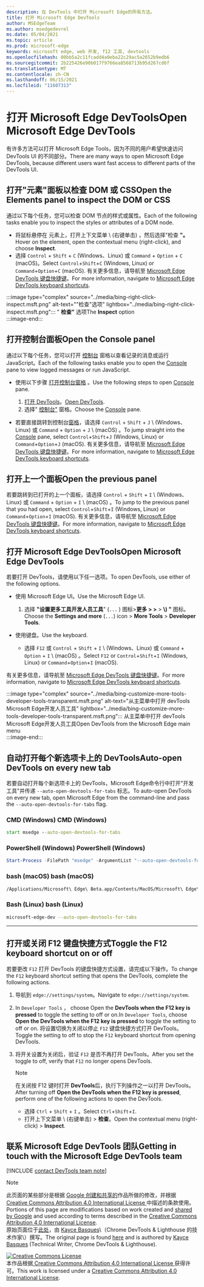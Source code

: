 ```yaml
---
description: 在 DevTools 中打开 Microsoft Edge的所有方法。
title: 打开 Microsoft Edge DevTools
author: MSEdgeTeam
ms.author: msedgedevrel
ms.date: 05/04/2021
ms.topic: article
ms.prod: microsoft-edge
keywords: microsoft edge, web 开发, f12 工具, devtools
ms.openlocfilehash: 00bb5a2c11fcadd4a0eba22c29ac5a2652b9edb6
ms.sourcegitcommit: 2b225426e90b017f9766ea8568713b95d267cd6f
ms.translationtype: MT
ms.contentlocale: zh-CN
ms.lasthandoff: 06/15/2021
ms.locfileid: "11607313"
---
```

<!-- Copyright Kayce Basques 

   Licensed under the Apache License, Version 2.0 (the "License");
   you may not use this file except in compliance with the License.
   You may obtain a copy of the License at

       https://www.apache.org/licenses/LICENSE-2.0

   Unless required by applicable law or agreed to in writing, software
   distributed under the License is distributed on an "AS IS" BASIS,
   WITHOUT WARRANTIES OR CONDITIONS OF ANY KIND, either express or implied.
   See the License for the specific language governing permissions and
   limitations under the License. -->
# <a name="open-microsoft-edge-devtools"></a><span data-ttu-id="b7b13-104">打开 Microsoft Edge DevTools</span><span class="sxs-lookup"><span data-stu-id="b7b13-104">Open Microsoft Edge DevTools</span></span>  

<span data-ttu-id="b7b13-105">有许多方法可以打开 Microsoft Edge Tools，因为不同的用户希望快速访问 DevTools UI 的不同部分。</span><span class="sxs-lookup"><span data-stu-id="b7b13-105">There are many ways to open Microsoft Edge DevTools, because different users want fast access to different parts of the DevTools UI.</span></span>  

## <a name="open-the-elements-panel-to-inspect-the-dom-or-css"></a><span data-ttu-id="b7b13-106">打开"元素"面板以检查 DOM 或 CSS</span><span class="sxs-lookup"><span data-stu-id="b7b13-106">Open the Elements panel to inspect the DOM or CSS</span></span>  

<span data-ttu-id="b7b13-107">通过以下每个任务，您可以检查 DOM 节点的样式或属性。</span><span class="sxs-lookup"><span data-stu-id="b7b13-107">Each of the following tasks enable you to inspect the styles or attributes of a DOM node.</span></span>

*   <span data-ttu-id="b7b13-108">将鼠标悬停在 元素上，打开上下文菜单 \ (右键单击\) ，然后选择"检查 **"。**</span><span class="sxs-lookup"><span data-stu-id="b7b13-108">Hover on the element, open the contextual menu \(right-click\), and choose **Inspect**.</span></span>  
*   <span data-ttu-id="b7b13-109">选择 `Control` + `Shift` + `C` \(Windows、Linux\) 或 `Command` + `Option` + `C` \(macOS\)。</span><span class="sxs-lookup"><span data-stu-id="b7b13-109">Select `Control`+`Shift`+`C` \(Windows, Linux\) or `Command`+`Option`+`C` \(macOS\).</span></span>  <span data-ttu-id="b7b13-110">有关更多信息，请导航至 [Microsoft Edge DevTools 键盘快捷键][DevtoolsShortcutsIndex]。</span><span class="sxs-lookup"><span data-stu-id="b7b13-110">For more information, navigate to [Microsoft Edge DevTools keyboard shortcuts][DevtoolsShortcutsIndex].</span></span>  

:::image type="complex" source="../media/bing-right-click-inspect.msft.png" alt-text=""检查"选项" lightbox="../media/bing-right-click-inspect.msft.png":::
   <span data-ttu-id="b7b13-112">" **检查"** 选项</span><span class="sxs-lookup"><span data-stu-id="b7b13-112">The **Inspect** option</span></span>  
:::image-end:::  

<!--Navigate to [Get Started With Viewing And Changing CSS][GetStartedCSS].  -->  

## <a name="open-the-console-panel"></a><span data-ttu-id="b7b13-113">打开控制台面板</span><span class="sxs-lookup"><span data-stu-id="b7b13-113">Open the Console panel</span></span>  

<span data-ttu-id="b7b13-114">通过以下每个任务，您可以打开 [控制台][DevtoolsConsoleIndex] 窗格以查看记录的消息或运行 JavaScript。</span><span class="sxs-lookup"><span data-stu-id="b7b13-114">Each of the following tasks enable you to open the [Console][DevtoolsConsoleIndex] pane to view logged messages or run JavaScript.</span></span>  

*   <span data-ttu-id="b7b13-115">使用以下步骤 [打开控制台窗格][DevtoolsConsoleIndex] 。</span><span class="sxs-lookup"><span data-stu-id="b7b13-115">Use the following steps to open [Console][DevtoolsConsoleIndex] pane.</span></span>  
    
    1.  <span data-ttu-id="b7b13-116">[打开 DevTools](#open-microsoft-edge-devtools)。</span><span class="sxs-lookup"><span data-stu-id="b7b13-116">[Open DevTools](#open-microsoft-edge-devtools).</span></span>  
    1.  <span data-ttu-id="b7b13-117">选择" [控制台"][DevtoolsConsoleIndex] 窗格。</span><span class="sxs-lookup"><span data-stu-id="b7b13-117">Choose the [Console][DevtoolsConsoleIndex] pane.</span></span>  

*   <span data-ttu-id="b7b13-118">若要直接跳转到控制台[窗格][DevtoolsConsoleIndex]，请选择 `Control` + `Shift` + `J` \ (Windows、Linux\) 或 `Command` + `Option` + `J` \ (macOS\) 。</span><span class="sxs-lookup"><span data-stu-id="b7b13-118">To jump straight into the [Console][DevtoolsConsoleIndex] pane, select `Control`+`Shift`+`J` \(Windows, Linux\) or `Command`+`Option`+`J` \(macOS\).</span></span>  <span data-ttu-id="b7b13-119">有关更多信息，请导航至 [Microsoft Edge DevTools 键盘快捷键][DevtoolsShortcutsIndex]。</span><span class="sxs-lookup"><span data-stu-id="b7b13-119">For more information, navigate to [Microsoft Edge DevTools keyboard shortcuts][DevtoolsShortcutsIndex].</span></span>  

<!--Navigate to [Get Started With The Console][ConsoleGetStarted].  -->

## <a name="open-the-previous-panel"></a><span data-ttu-id="b7b13-120">打开上一个面板</span><span class="sxs-lookup"><span data-stu-id="b7b13-120">Open the previous panel</span></span>  

<span data-ttu-id="b7b13-121">若要跳转到已打开的上一个面板，请选择 `Control` + `Shift` + `I` \ (Windows、Linux\) 或 `Command` + `Option` + `I` \ (macOS\) 。</span><span class="sxs-lookup"><span data-stu-id="b7b13-121">To jump to the previous panel that you had open, select `Control`+`Shift`+`I` \(Windows, Linux\) or `Command`+`Option`+`I` \(macOS\).</span></span>  <span data-ttu-id="b7b13-122">有关更多信息，请导航至 [Microsoft Edge DevTools 键盘快捷键][DevtoolsShortcutsIndex]。</span><span class="sxs-lookup"><span data-stu-id="b7b13-122">For more information, navigate to [Microsoft Edge DevTools keyboard shortcuts][DevtoolsShortcutsIndex].</span></span>  

## <a name="open-microsoft-edge-devtools"></a><span data-ttu-id="b7b13-123">打开 Microsoft Edge DevTools</span><span class="sxs-lookup"><span data-stu-id="b7b13-123">Open Microsoft Edge DevTools</span></span>  

<span data-ttu-id="b7b13-124">若要打开 DevTools，请使用以下任一选项。</span><span class="sxs-lookup"><span data-stu-id="b7b13-124">To open DevTools, use either of the following options.</span></span>  

*   <span data-ttu-id="b7b13-125">使用 Microsoft Edge UI。</span><span class="sxs-lookup"><span data-stu-id="b7b13-125">Use the Microsoft Edge UI.</span></span>  
    
    1.  <span data-ttu-id="b7b13-126">选择 **"设置更多工具开发人员工具**" (`...` \) 图标>**更多 \> \>**  >   **\\) "** 图标。</span><span class="sxs-lookup"><span data-stu-id="b7b13-126">Choose the **Settings and more** \(`...`\) icon >  **More Tools** >  **Developer Tools**.</span></span>  
    
*   <span data-ttu-id="b7b13-127">使用键盘。</span><span class="sxs-lookup"><span data-stu-id="b7b13-127">Use the keyboard.</span></span>  
    *   <span data-ttu-id="b7b13-128">选择 `F12` 或 `Control` + `Shift` + `I` \ (Windows、Linux\) 或 `Command` + `Option` + `I` \ (macOS\) 。</span><span class="sxs-lookup"><span data-stu-id="b7b13-128">Select `F12` or `Control`+`Shift`+`I` \(Windows, Linux\) or `Command`+`Option`+`I` \(macOS\).</span></span>  

<span data-ttu-id="b7b13-129">有关更多信息，请导航至 [Microsoft Edge DevTools 键盘快捷键][DevtoolsShortcutsIndex]。</span><span class="sxs-lookup"><span data-stu-id="b7b13-129">For more information, navigate to [Microsoft Edge DevTools keyboard shortcuts][DevtoolsShortcutsIndex].</span></span>  

:::image type="complex" source="../media/bing-customize-more-tools-developer-tools-transparent.msft.png" alt-text="从主菜单中打开 devTools Microsoft Edge开发人员工具" lightbox="../media/bing-customize-more-tools-developer-tools-transparent.msft.png":::
   <span data-ttu-id="b7b13-131">从主菜单中打开 devTools Microsoft Edge开发人员工具</span><span class="sxs-lookup"><span data-stu-id="b7b13-131">Open DevTools from the Microsoft Edge main menu</span></span>  
:::image-end:::  

## <a name="auto-open-devtools-on-every-new-tab"></a><span data-ttu-id="b7b13-132">自动打开每个新选项卡上的 DevTools</span><span class="sxs-lookup"><span data-stu-id="b7b13-132">Auto-open DevTools on every new tab</span></span>  

<span data-ttu-id="b7b13-133">若要自动打开每个新选项卡上的 DevTools，Microsoft Edge命令行中打开"开发工具"并传递 `--auto-open-devtools-for-tabs` 标志。</span><span class="sxs-lookup"><span data-stu-id="b7b13-133">To auto-open DevTools on every new tab, open Microsoft Edge from the command-line and pass the `--auto-open-devtools-for-tabs` flag.</span></span>  

### [<a name="cmd-windows"></a><span data-ttu-id="b7b13-134">CMD (Windows) </span><span class="sxs-lookup"><span data-stu-id="b7b13-134">CMD (Windows)</span></span>](#tab/cmd-Windows/)  

<a id="auto-open-devtools-command-line"></a>  

```cmd
start msedge --auto-open-devtools-for-tabs
```  

### [<a name="powershell-windows"></a><span data-ttu-id="b7b13-135">PowerShell (Windows) </span><span class="sxs-lookup"><span data-stu-id="b7b13-135">PowerShell (Windows)</span></span>](#tab/powershell-Windows/)  

<a id="auto-open-devtools-command-line"></a>  

```powershell
Start-Process -FilePath "msedge" -ArgumentList "--auto-open-devtools-for-tabs"
```  

### [<a name="bash-macos"></a><span data-ttu-id="b7b13-136">bash (macOS) </span><span class="sxs-lookup"><span data-stu-id="b7b13-136">bash (macOS)</span></span>](#tab/bash-macos/)  

<a id="auto-open-devtools-command-line"></a>  

```bash
/Applications/Microsoft\ Edge\ Beta.app/Contents/MacOS/Microsoft\ Edge\ Beta --auto-open-devtools-for-tabs
```  

### [<a name="bash-linux"></a><span data-ttu-id="b7b13-137">Bash (Linux) </span><span class="sxs-lookup"><span data-stu-id="b7b13-137">bash (Linux)</span></span>](#tab/bash-linux/)  

<a id="auto-open-devtools-command-line"></a>  

```bash
microsoft-edge-dev --auto-open-devtools-for-tabs
```  

* * *  

## <a name="toggle-the-f12-keyboard-shortcut-on-or-off"></a><span data-ttu-id="b7b13-138">打开或关闭 F12 键盘快捷方式</span><span class="sxs-lookup"><span data-stu-id="b7b13-138">Toggle the F12 keyboard shortcut on or off</span></span>  

<span data-ttu-id="b7b13-139">若要更改 `F12` 打开 DevTools 的键盘快捷方式设置，请完成以下操作。</span><span class="sxs-lookup"><span data-stu-id="b7b13-139">To change the `F12` keyboard shortcut setting that opens the DevTools, complete the following actions.</span></span>  

1.  <span data-ttu-id="b7b13-140">导航到 `edge://settings/system`。</span><span class="sxs-lookup"><span data-stu-id="b7b13-140">Navigate to `edge://settings/system`.</span></span>  
1.  <span data-ttu-id="b7b13-141">In `Developer Tools` ， choose Open the **DevTools when the F12 key is pressed** to toggle the setting to off or on.</span><span class="sxs-lookup"><span data-stu-id="b7b13-141">In `Developer Tools`, choose **Open the DevTools when the F12 key is pressed** to toggle the setting to off or on.</span></span>  <span data-ttu-id="b7b13-142">将设置切换为关闭以停止 `F12` 键盘快捷方式打开 DevTools。</span><span class="sxs-lookup"><span data-stu-id="b7b13-142">Toggle the setting to off to stop the `F12` keyboard shortcut from opening DevTools.</span></span>  
1.  <span data-ttu-id="b7b13-143">将开关设置为关闭后，验证 `F12` 是否不再打开 DevTools。</span><span class="sxs-lookup"><span data-stu-id="b7b13-143">After you set the toggle to off, verify that `F12` no longer opens DevTools.</span></span>  
    
    > [!NOTE]
    > <span data-ttu-id="b7b13-144">在关闭按 F12 键时打开 **DevTools**后，执行下列操作之一以打开 DevTools。</span><span class="sxs-lookup"><span data-stu-id="b7b13-144">After turning off **Open the DevTools when the F12 key is pressed**, perform one of the following actions to open the DevTools.</span></span>  
    > 
    > *   <span data-ttu-id="b7b13-145">选择 `Ctrl` + `Shift` + `I` 。</span><span class="sxs-lookup"><span data-stu-id="b7b13-145">Select `Ctrl`+`Shift`+`I`.</span></span>  
    > *   <span data-ttu-id="b7b13-146">打开上下文菜单 \ (右键单击\) > **检查**。</span><span class="sxs-lookup"><span data-stu-id="b7b13-146">Open the contextual menu \(right-click\) > **Inspect**.</span></span>  
    
## <a name="getting-in-touch-with-the-microsoft-edge-devtools-team"></a><span data-ttu-id="b7b13-147">联系 Microsoft Edge DevTools 团队</span><span class="sxs-lookup"><span data-stu-id="b7b13-147">Getting in touch with the Microsoft Edge DevTools team</span></span>  

[!INCLUDE [contact DevTools team note](../includes/contact-devtools-team-note.md)]  

<!-- links -->  

[DevtoolsConsoleIndex]: ../console/index.md "控制台概述 | Microsoft Docs"  
[DevtoolsShortcutsIndex]: ../shortcuts/index.md "Microsoft Edge DevTools 键盘快捷方式 | Microsoft Docs"  

<!--[ConsoleGetStarted]: /microsoft-edge/devtools-guide-chromium/console/get-started ""  -->  
<!--[GetStartedCSS]: /microsoft-edge/devtools-guide-chromium/css "CSS"  -->

> [!NOTE]
> <span data-ttu-id="b7b13-150">此页面的某些部分是根据 [Google 创建和共享的][GoogleSitePolicies]作品所做的修改，并根据[ Creative Commons Attribution 4.0 International License ][CCA4IL]中描述的条款使用。</span><span class="sxs-lookup"><span data-stu-id="b7b13-150">Portions of this page are modifications based on work created and [shared by Google][GoogleSitePolicies] and used according to terms described in the [Creative Commons Attribution 4.0 International License][CCA4IL].</span></span>  
> <span data-ttu-id="b7b13-151">原始页面位于[此处](https://developers.google.com/web/tools/chrome-devtools/open)，由 [Kayce Basques][KayceBasques]\（Chrome DevTools \& Lighthouse 的技术作家\）撰写。</span><span class="sxs-lookup"><span data-stu-id="b7b13-151">The original page is found [here](https://developers.google.com/web/tools/chrome-devtools/open) and is authored by [Kayce Basques][KayceBasques] \(Technical Writer, Chrome DevTools \& Lighthouse\).</span></span>  

[![Creative Commons License][CCby4Image]][CCA4IL]  
<span data-ttu-id="b7b13-153">本作品根据[ Creative Commons Attribution 4.0 International License ][CCA4IL]获得许可。</span><span class="sxs-lookup"><span data-stu-id="b7b13-153">This work is licensed under a [Creative Commons Attribution 4.0 International License][CCA4IL].</span></span>  

[CCA4IL]: https://creativecommons.org/licenses/by/4.0  
[CCby4Image]: https://i.creativecommons.org/l/by/4.0/88x31.png  
[GoogleSitePolicies]: https://developers.google.com/terms/site-policies  
[KayceBasques]: https://developers.google.com/web/resources/contributors#kayce-basques  
